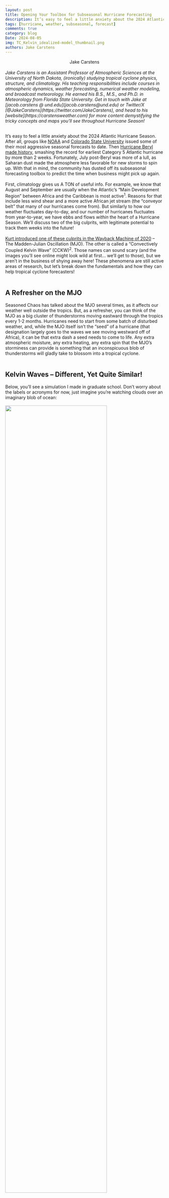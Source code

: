 ```yaml
---
layout: post
title: Opening Your Toolbox for Subseasonal Hurricane Forecasting
description: It’s easy to feel a little anxiety about the 2024 Atlantic Hurricane Season. After all, groups like NOAA and Colorado State University issued some of their most aggressive seasonal forecasts to date.
tags: [hurricane, weather, subseasonal, forecast]
comments: true
category: blog
Date: 2024-08-05
img: TC_Kelvin_idealized-model_thumbnail.png
authors: Jake Carstens
---
```


<div style="text-align: center">Jake Carstens</div>
<br>
<i>Jake Carstens is an Assistant Professor of Atmospheric Sciences at the University of North Dakota, (ironically) studying tropical cyclone physics, structure, and climatology. His teaching responsibilities include courses in atmospheric dynamics, weather forecasting, numerical weather modeling, and broadcast meteorology. He earned his B.S., M.S., and Ph.D. in Meteorology from Florida State University. Get in touch with Jake at [jacob.carstens @ und.edu](jacob.carstens@und.edu) or Twitter/X [@JakeCarstens](https://twitter.com/JakeCarstens), and head to his [website](https://carstensweather.com) for more content demystifying the tricky concepts and maps you’ll see throughout Hurricane Season!</i>
<br><br>

It’s easy to feel a little anxiety about the 2024 Atlantic Hurricane Season. After all, groups like [NOAA](https://www.noaa.gov/news-release/noaa-predicts-above-normal-2024-atlantic-hurricane-season) and [Colorado State University](https://tropical.colostate.edu/forecasting.html) issued some of their most aggressive seasonal forecasts to date. Then [Hurricane Beryl made history](https://satlib.cira.colostate.edu/event/hurricane-beryl/), smashing the record for earliest Category 5 Atlantic hurricane by more than 2 weeks. Fortunately, July post-Beryl was more of a lull, as Saharan dust made the atmosphere less favorable for new storms to spin up. With that in mind, the community has dusted off its subseasonal forecasting toolbox to predict the time when business might pick up again.
<br><br>
First, climatology gives us A TON of useful info. For example, we know that August and September are usually when the Atlantic’s “Main Development Region” between Africa and the Caribbean is most active<sup>1</sup>. Reasons for that include less wind shear and a more active African jet stream (the “conveyor belt” that many of our hurricanes come from). But similarly to how our weather fluctuates day-to-day, and our number of hurricanes fluctuates from year-to-year, we have ebbs and flows <i>within</i> the heart of a Hurricane Season. We’ll discuss two of the big culprits, with legitimate potential to track them weeks into the future!
<br><br>
[Kurt introduced one of these culprits in the Wayback Machine of 2020](https://seasonedchaos.github.io/Forecasting-Hurricanes-Beyond-Weather/) – The Madden-Julian Oscillation (MJO). The other is called a “Convectively Coupled Kelvin Wave” (CCKW)<sup>2</sup>. Those names can sound scary (and the images you’ll see online might look wild at first… we’ll get to those), but we aren’t in the business of shying away here! These phenomena are still active areas of research, but let’s break down the fundamentals and how they can help tropical cyclone forecasters!
<br><br>
<h2>A Refresher on the MJO</h2>

Seasoned Chaos has talked about the MJO several times, as it affects our weather well outside the tropics. But, as a refresher, you can think of the MJO as a big cluster of thunderstorms moving eastward through the tropics every 1-2 months. Hurricanes need to start from some batch of disturbed weather, and, while the MJO itself isn’t the “seed” of a hurricane (that designation largely goes to the waves we see moving westward off of Africa), it can be that extra dash a seed needs to come to life. Any extra atmospheric moisture, any extra heating, any extra spin that the MJO’s storminess can provide is something that an inconspicuous blob of thunderstorms will gladly take to blossom into a tropical cyclone.
<br><br>
<h2>Kelvin Waves – Different, Yet Quite Similar!</h2>

Below, you’ll see a simulation I made in graduate school. Don’t worry about the labels or acronyms for now, just imagine you’re watching clouds over an imaginary blob of ocean:
<br><br>
<img src="/assets/img/TC_Kelvin_idealized-model.gif" width="80%" loop="infinite">
<br><sub><i>“Outgoing longwave radiation” (a proxy for cloud cover) in an idealized model simulation of the tropical atmosphere, where the sea surface temperature is the same everywhere. Used in [Carstens and Wing (2023)](https://journals.ametsoc.org/view/journals/atsc/80/9/JAS-D-22-0222.1.xml) to study behavior of organized convection, including tropical cyclones and Kelvin waves.
</i></sub>
<br><br>
All those hurricanes are wild, right? But watch again, and keep an eye along the dashed line! See those packets of clouds that keep moving from west to east? Those are the Kelvin waves! Didn’t we basically just describe the MJO as an eastward-moving blob of thunderstorms? Yes! The physics behind these two types of disturbances is different, and Kelvin waves move eastward more quickly than the MJO. But their influence on storms is quite similar: Kelvin waves themselves are not necessarily the seeds for hurricanes, but they too can give that extra dash the seed needs to become a tropical cyclone.
<br><br>
<h2>Unlocking Our Potential</h2>

Let’s talk about the actual forecasting applications, and how far we can go with them. Because the MJO and Kelvin waves are large-scale features, they can be reasonably modeled at subseasonal time scales. Of course this isn’t perfect, but the same way that we have “ensembles” to help us break down the track and intensity of a real-time hurricane, we can get a good feel for the range of possibilities using an ensemble of models<sup>3</sup>.
<br><br>
How do we track the MJO and Kelvin waves, when weather is happening at all scales, all the time? In other (Seasoned Chaos-approved) words, how can we separate out one slice of the weather pattern pie? By filtering our data in time! Which brings us to this (courtesy of [Dr. Mike Ventrice](https://mikeventrice.weebly.com)):
<br><br>
<img src="/assets/img/VP_July2021.png" width="95%">
<br><sub><i>Analyzed velocity potential at the 200 hPa pressure level on July 31, 2021, courtesy of Mike Ventrice. Arrows show the “irrotational” (diverging or converging) wind, while cool shading represents upper-level divergence and vice versa. Data were filtered in time to show the eastward progression of the MJO in this case, with a strong cell of rising air (upper-level divergence) over the eastern tropical Pacific.</i></sub>
<br><br>
I saw this plot in 2021, when forecasters were concerned that August was going to be eventful (spoiler, it was). The first time I came across something like this on social media… needless to say, I was confused, and my mind went here:
<br><br>
<img src="/assets/img/spongebob-meme.gif" width="30%">
<br><br>
But it’s not all that bad! What we’re showing here is called “Velocity Potential”, which actually answers a very simple question: Is air converging or diverging in the upper troposphere – 40,000 feet above us?
<br><br>
Velocity potential is a useful proxy for convection (or rising air, or thunderstorms). The GIF below breaks it down. Negative velocity potential (usually assessed at the 200 hPa pressure level) simply means air is diverging, or spreading out. This implies that air rises up from below to replace that lost mass, which is then fed by converging air in the lower atmosphere.
<br><br>
<img src="/assets/img/VP_div_diagram.gif" width="95%">
<br><sub><i>An illustration of a scenario with negative velocity potential, or upper-level diverging air.</i></sub>
<br><br>
That big blue blob in the 2021 image? That’s just a large area of anomalously active thunderstorm coverage over the Eastern Pacific, signified by negative velocity potential. In other words, air largely diverges in the upper atmosphere, replaced by rising air underneath. That blob moved east (associated largely with the MJO), added a dash to the thunderstorms already over the Atlantic and the rest was history. 7 tropical cyclones forming in the Atlantic in August 2021, including Hurricanes Grace, Henri, and Ida.
<br><br>
Finally, a cool way to visualize past and future movement of the MJO and Kelvin waves is via the Hovmoller diagram. Below in this example from August 2021, you see velocity potential shaded. As you move down the plot, you move forward in time, and as you move right, you move east. These streaks (dare I say… oscillations?) are these areas of disturbed weather moving eastward around the tropical atmosphere! Head [here](https://ncics.org/portfolio/monitor/mjo/) to see these in real-time, including forecasts up to 4 weeks into the future! 
<br><br>
<img src="/assets/img/Hovmoller_annotated.png" width="95%">
<br><sub><i>Example of a Hovmoller diagram, spanning approximately 6 months in time, showing the evolution of velocity potential throughout the global tropics. This is from the same 2021 time period as the velocity potential map above, with annotations relevant to that time period. Plot courtesy of [NOAA Climate Prediction Center](https://www.cpc.ncep.noaa.gov/products/precip/CWlink/MJO/mjo.shtml). </i></sub>
<br><br>
Keep this toolbox nearby as we approach the peak of the Hurricane Season! This doesn’t allow us to say things like “there will be a Category 2 hurricane in the central Atlantic in 16 days” (as much as TikTok wants to try). But it’s a great way for the forecasting community to sniff around for those handful of weeks throughout a season where we’ll want to pay a little extra attention.
<br><br>

<br><br>
<div style="text-align: right"> <i>Written by: <a href="https://carstensweather.com">Jake Carstens</a></i> </div>
<div style="text-align: right"> <i>Graphics credit to: Jake Carstens (idealized model animation/thumbnail, velocity potential-divergence animation, annotation of Hovmoller), Mike Ventrice's site (velocity potential for July 2021), NOAA CPC (velocity potential Hovmoller diagram) </i></div>
<br><br>
Footnotes:
<br>
<sup>1</sup>See [this great article](https://michaelrlowry.substack.com/p/dont-be-fooled-by-the-july-tropical) by fellow Florida State grad (sorry to the Canes that run this blog…) Michael Lowry on why hurricane activity often cranks up in August.
<br>
<sup>2</sup>I’ll give a Cane a shoutout here, as recent Miami PhD graduate Quinton Lawton has done some [really cool research](https://journals.ametsoc.org/view/journals/mwre/150/8/MWR-D-21-0321.1.xml) on CCKWs!
<br>
<sup>3</sup>See [this recent Seasoned Chaos article](https://seasonedchaos.github.io/Feast-Your-Eyes-On-The-North-American-Multi-Model-Ensemble/) on the NMME for more about ensemble forecasting.




